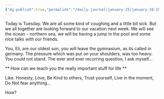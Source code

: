 ```yaml
---
{"dg-publish":true,"permalink":"/daily-journal/january-25/january-28-2025/","tags":["personal"],"created":"2025-01-28T17:46:38.591+01:00","updated":"2025-01-28T17:52:49.190+01:00"}
---
```




Today is Tuesday. We are all some kind of coughing and a little bit sick. But we all together are looking forward to our vacation next week. We will see the ocean - northern sea, we will be having a jump in the pool and some nice talks with our friends.

You, Eli, are our oldest son, you will leave the gymnasium, as its called in germany. The pressure which was put on your shoulders, was too heavy. You could not stand. The ever and ever recurring question, I ask myself...

** How can we teach you the really important stuff for life ** 

Like.
Honesty, Love, Be Kind to others, Trust yourself, Live in the moment, Do Not fear anything...

How?